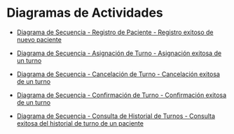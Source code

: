 # Diagramas de Actividades
 - [Diagrama de Secuencia - Registro de Paciente - Registro exitoso de nuevo paciente]()

 - [Diagrama de Secuencia - Asignación de Turno - Asignación exitosa de un turno]()

 - [Diagrama de Secuencia - Cancelación de Turno - Cancelación exitosa de un turno]()

 - [Diagrama de Secuencia - Confirmación de Turno - Confirmación exitosa de un turno]()

 - [Diagrama de Secuencia - Consulta de Historial de Turnos - Consulta exitosa del historial de turno de un paciente]()
